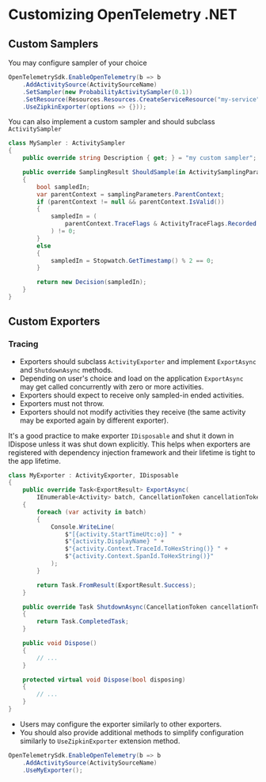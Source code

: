 # Customizing OpenTelemetry .NET

## Custom Samplers

You may configure sampler of your choice

```csharp
OpenTelemetrySdk.EnableOpenTelemetry(b => b
    .AddActivitySource(ActivitySourceName)
    .SetSampler(new ProbabilityActivitySampler(0.1))
    .SetResource(Resources.Resources.CreateServiceResource("my-service"))
    .UseZipkinExporter(options => {}));
```

You can also implement a custom sampler and should subclass `ActivitySampler`

```csharp
class MySampler : ActivitySampler
{
    public override string Description { get; } = "my custom sampler";

    public override SamplingResult ShouldSample(in ActivitySamplingParameters samplingParameters)
    {
        bool sampledIn;
        var parentContext = samplingParameters.ParentContext;
        if (parentContext != null && parentContext.IsValid())
        {
            sampledIn = (
                parentContext.TraceFlags & ActivityTraceFlags.Recorded
            ) != 0;
        }
        else
        {
            sampledIn = Stopwatch.GetTimestamp() % 2 == 0;
        }

        return new Decision(sampledIn);
    }
}
```

## Custom Exporters

### Tracing

* Exporters should subclass `ActivityExporter` and implement `ExportAsync` and
  `ShutdownAsync` methods.
* Depending on user's choice and load on the application `ExportAsync` may get
  called concurrently with zero or more activities.
* Exporters should expect to receive only sampled-in ended activities.
* Exporters must not throw.
* Exporters should not modify activities they receive (the same activity may be
  exported again by different exporter).

It's a good practice to make exporter `IDisposable` and shut it down in
IDispose unless it was shut down explicitly. This helps when exporters are
registered with dependency injection framework and their lifetime is tight to
the app lifetime.

```csharp
class MyExporter : ActivityExporter, IDisposable
{
    public override Task<ExportResult> ExportAsync(
        IEnumerable<Activity> batch, CancellationToken cancellationToken)
    {
        foreach (var activity in batch)
        {
            Console.WriteLine(
                $"[{activity.StartTimeUtc:o}] " +
                $"{activity.DisplayName} " +
                $"{activity.Context.TraceId.ToHexString()} " +
                $"{activity.Context.SpanId.ToHexString()}"
            );
        }

        return Task.FromResult(ExportResult.Success);
    }

    public override Task ShutdownAsync(CancellationToken cancellationToken)
    {
        return Task.CompletedTask;
    }

    public void Dispose()
    {
        // ...
    }

    protected virtual void Dispose(bool disposing)
    {
        // ...
    }
}
```

* Users may configure the exporter similarly to other exporters.
* You should also provide additional methods to simplify configuration
  similarly to `UseZipkinExporter` extension method.

```csharp
OpenTelemetrySdk.EnableOpenTelemetry(b => b
    .AddActivitySource(ActivitySourceName)
    .UseMyExporter();
```
